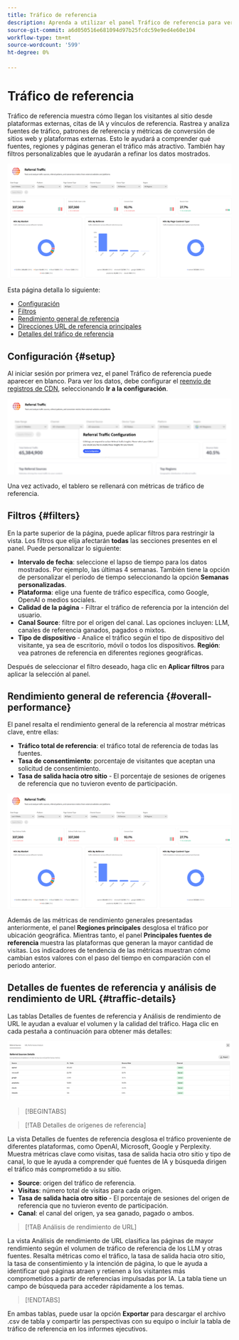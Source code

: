 ```yaml
---
title: Tráfico de referencia
description: Aprenda a utilizar el panel Tráfico de referencia para ver cómo llegan los visitantes al sitio desde plataformas externas, citas de IA y vínculos de referencia.
source-git-commit: a6d050516e681094d97b25fcdc59e9ed4e60e104
workflow-type: tm+mt
source-wordcount: '599'
ht-degree: 0%

---
```



# Tráfico de referencia

Tráfico de referencia muestra cómo llegan los visitantes al sitio desde plataformas externas, citas de IA y vínculos de referencia. Rastrea y analiza fuentes de tráfico, patrones de referencia y métricas de conversión de sitios web y plataformas externas. Esto le ayudará a comprender qué fuentes, regiones y páginas generan el tráfico más atractivo. <!--Data is sourced from the CDN logs, a privacy-preserving source that does not capture personal user data.--> También hay filtros personalizables que le ayudarán a refinar los datos mostrados.

![Página de referencia](/help/dashboards/assets/referral-traffic.png)

Esta página detalla lo siguiente:

* [Configuración](#setup)
* [Filtros](#filters)
* [Rendimiento general de referencia](#overall-performance)
* [Direcciones URL de referencia principales](#top-referrals)
* [Detalles del tráfico de referencia](#traffic-details)

## Configuración {#setup}

Al iniciar sesión por primera vez, el panel Tráfico de referencia puede aparecer en blanco. Para ver los datos, debe configurar el [reenvío de registros de CDN](/help/dashboards/customer-configuration.md#cdn-configuration), seleccionando **Ir a la configuración**.

![Configuración de referencia](/help/dashboards/assets/referral-setup1.png)

<!--- 1. Select your Source (either CDN logs or AEM Operational Telemetry).
2. Enter a primary contact email.
3. Click **Request activation** to enable data ingestion. Hiding this until confirmation from PM-->

Una vez activado, el tablero se rellenará con métricas de tráfico de referencia.

## Filtros {#filters}

En la parte superior de la página, puede aplicar filtros para restringir la vista. Los filtros que elija afectarán **todas** las secciones presentes en el panel. Puede personalizar lo siguiente:

* **Intervalo de fecha**: seleccione el lapso de tiempo para los datos mostrados. Por ejemplo, las últimas 4 semanas. También tiene la opción de personalizar el período de tiempo seleccionando la opción **Semanas personalizadas**.
* **Plataforma**: elige una fuente de tráfico específica, como Google, OpenAI o medios sociales.
* **Calidad de la página** - Filtrar el tráfico de referencia por la intención del usuario.
* **Canal Source**: filtre por el origen del canal. Las opciones incluyen: LLM, canales de referencia ganados, pagados o mixtos.
* **Tipo de dispositivo** - Analice el tráfico según el tipo de dispositivo del visitante, ya sea de escritorio, móvil o todos los dispositivos.
  **Región**: vea patrones de referencia en diferentes regiones geográficas.

Después de seleccionar el filtro deseado, haga clic en **Aplicar filtros** para aplicar la selección al panel.

## Rendimiento general de referencia {#overall-performance}

El panel resalta el rendimiento general de la referencia al mostrar métricas clave, entre ellas:

* **Tráfico total de referencia**: el tráfico total de referencia de todas las fuentes.
* **Tasa de consentimiento**: porcentaje de visitantes que aceptan una solicitud de consentimiento.
* **Tasa de salida hacia otro sitio** - El porcentaje de sesiones de orígenes de referencia que no tuvieron evento de participación.

![Página de referencia](/help/dashboards/assets/referral-traffic.png)

Además de las métricas de rendimiento generales presentadas anteriormente, el panel **Regiones principales** desglosa el tráfico por ubicación geográfica. Mientras tanto, el panel **Principales fuentes de referencia** muestra las plataformas que generan la mayor cantidad de visitas. Los indicadores de tendencia de las métricas muestran cómo cambian estos valores con el paso del tiempo en comparación con el periodo anterior.

<!--## Top Referral URLs {#top-referrals}

The Top Referral URLs list surfaces your site’s most visited pages from referrals.

![Top Referral URLs](/help/dashboards/assets/top-url.png)-->

## Detalles de fuentes de referencia y análisis de rendimiento de URL {#traffic-details}

Las tablas Detalles de fuentes de referencia y Análisis de rendimiento de URL le ayudan a evaluar el volumen y la calidad del tráfico. Haga clic en cada pestaña a continuación para obtener más detalles:

![Detalles de tráfico de referencia](/help/dashboards/assets/traffic-details.png)

>[!BEGINTABS]

>[!TAB Detalles de orígenes de referencia]

La vista Detalles de fuentes de referencia desglosa el tráfico proveniente de diferentes plataformas, como OpenAI, Microsoft, Google y Perplexity. Muestra métricas clave como visitas, tasa de salida hacia otro sitio y tipo de canal, lo que le ayuda a comprender qué fuentes de IA y búsqueda dirigen el tráfico más comprometido a su sitio.

* **Source**: origen del tráfico de referencia.
* **Visitas**: número total de visitas para cada origen.
* **Tasa de salida hacia otro sitio** - El porcentaje de sesiones del origen de referencia que no tuvieron evento de participación.
* **Canal**: el canal del origen, ya sea ganado, pagado o ambos.

>[!TAB Análisis de rendimiento de URL]

La vista Análisis de rendimiento de URL clasifica las páginas de mayor rendimiento según el volumen de tráfico de referencia de los LLM y otras fuentes. Resalta métricas como el tráfico, la tasa de salida hacia otro sitio, la tasa de consentimiento y la intención de página, lo que le ayuda a identificar qué páginas atraen y retienen a los visitantes más comprometidos a partir de referencias impulsadas por IA. La tabla tiene un campo de búsqueda para acceder rápidamente a los temas.

>[!ENDTABS]

En ambas tablas, puede usar la opción **Exportar** para descargar el archivo .csv de tabla y compartir las perspectivas con su equipo o incluir la tabla de tráfico de referencia en los informes ejecutivos.
